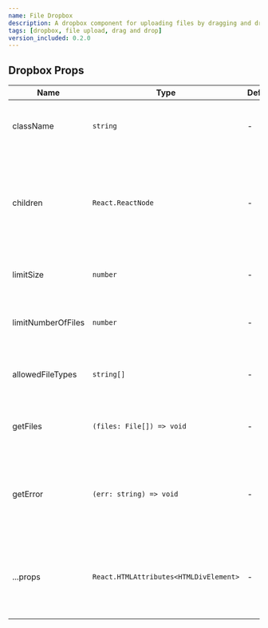 ```yaml
---
name: File Dropbox
description: A dropbox component for uploading files by dragging and dropping, with validation for file size, type, and number of files.
tags: [dropbox, file upload, drag and drop]
version_included: 0.2.0
---
```


## Dropbox Props

| Name               | Type                                   | Default | Description                                                                                                |
| ------------------ | -------------------------------------- | ------- | ---------------------------------------------------------------------------------------------------------- |
| className          | `string`                               | -       | Additional CSS classes for custom styling of the dropbox.                                                  |
| children           | `React.ReactNode`                      | -       | The content inside the `Dropbox` component, typically instructional text or iconography for the drop zone. |
| limitSize          | `number`                               | -       | Maximum allowed file size in megabytes.                                                                    |
| limitNumberOfFiles | `number`                               | -       | Maximum number of files that can be uploaded at a time.                                                    |
| allowedFileTypes   | `string[]`                             | -       | Array of allowed file types (e.g., `["image/*", ".png"]`).                                                 |
| getFiles           | `(files: File[]) => void`              | -       | A callback function that receives the valid files as an array.                                             |
| getError           | `(err: string) => void`                | -       | A callback function that receives error messages generated during validation.                              |
| ...props           | `React.HTMLAttributes<HTMLDivElement>` | -       | Additional props to be passed to the div element containing the dropbox functionality.                     |
